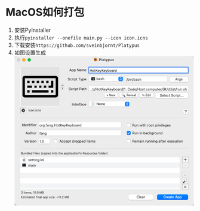 # MacOS如何打包

1. 安装PyInstaller
2. 执行`pyinstaller --onefile main.py --icon icon.icns `
3. 下载安装`https://github.com/sveinbjornt/Platypus`
4. 如图设置生成
   ![](set.png)